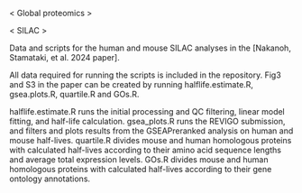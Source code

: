 < Global proteomics >




< SILAC >

Data and scripts for the human and mouse SILAC analyses in the [Nakanoh, Stamataki, et al. 2024 paper].

All data required for running the scripts is included in the repository. 
Fig3 and S3 in the paper can be created by running halflife.estimate.R, gsea.plots.R, quartile.R and GOs.R.

halflife.estimate.R runs the initial processing and QC filtering, linear model fitting, and half-life calculation. 
gsea_plots.R runs the REVIGO submission, and filters and plots results from the GSEAPreranked analysis on human and mouse half-lives. 
quartile.R divides mouse and human homologous proteins with calculated half-lives according to their amino acid sequence lengths and average total expression levels.
GOs.R divides mouse and human homologous proteins with calculated half-lives according to their gene ontology annotations.
